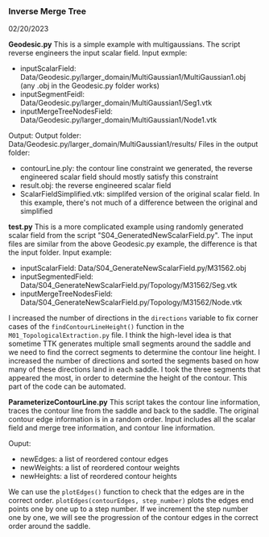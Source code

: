 ### Inverse Merge Tree
02/20/2023

__Geodesic.py__
This is a simple example with multigaussians. The script reverse engineers the input scalar field.
Input exmple:
+ inputScalarField: Data/Geodesic.py/larger_domain/MultiGaussian1/MultiGaussian1.obj (any .obj in the Geodesic.py folder works)
+ inputSegmentFeidl: Data/Geodesic.py/larger_domain/MultiGaussian1/Seg1.vtk
+ inputMergeTreeNodesField: Data/Geodesic.py/larger_domain/MultiGaussian1/Node1.vtk

Output:
Output folder: Data/Geodesic.py/larger_domain/MultiGaussian1/results/
Files in the output folder:
+ contourLine.ply: the contour line constraint we generated, the reverse engineered scalar field should mostly satisfy this constraint
+ result.obj: the reverse engineered scalar field
+ ScalarFieldSimplified.vtk: simplifed version of the original scalar field. In this example, there's not much of a difference between the original and simplified

__test.py__
This is a more complicated example using randomly generated scalar field from the script "S04_GeneratedNewScalarField.py".
The input files are similar from the above Geodesic.py example, the difference is that the input folder.
Input example:
+ inputScalarField: Data/S04_GenerateNewScalarField.py/M31562.obj
+ inputSegmentedField: Data/S04_GenerateNewScalarField.py/Topology/M31562/Seg.vtk
+ inputMergeTreeNodesField: Data/S04_GenerateNewScalarField.py/Topology/M31562/Node.vtk

I increased the number of directions in the `directions` variable to fix corner cases of the `findContourLineHeight()` function in the `M01_TopologicalExtraction.py` file. I think the high-level idea is that sometime TTK generates multiple small segments around the saddle and we need to find the correct segments to determine the contour line height. I increased the number of directions and sorted the segments based on how many of these directions land in each saddle. I took the three segments that appeared the most, in order to determine the height of the contour. This part of the code can be automated.

__ParameterizeContourLine.py__
This script takes the contour line information, traces the contour line from the saddle and back to the saddle. The original contour edge information is in a random order.
Input includes all the scalar field and merge tree information, and contour line information.

Ouput:
+ newEdges: a list of reordered contour edges
+ newWeights: a list of reordered contour weights
+ newHeights: a list of reordered contour heights

We can use the `plotEdges()` function to check that the edges are in the correct order.
`plotEdges(contourEdges, step_number)` plots the edges end points one by one up to a step number. If we increment the step number one by one, we will see the progression of the contour edges in the correct order around the saddle.